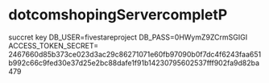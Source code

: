 ﻿# dotcomshopingServercompletP
succret key
DB_USER=fivestareproject
DB_PASS=0HWymZ9ZCrmSGIGI
ACCESS_TOKEN_SECRET= 2467660d85b373ce023d3ac29c86271071e60fb97090b0f7dc4f6243faa651b992c66c9fed30e37d25e2bc88dafe1f91b14230795602537fff902fa9d82ba479
